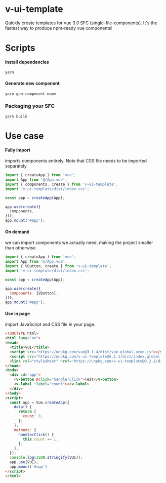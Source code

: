 # v-ui-template

 Quickly create templates for vue 3.0 SFC (single-file-components). It's the fastest way to produce npm-ready vue components!

# Scripts

#### Install dependencies 
```
yarn
```

#### Generate new component

```
yarn gen component-name
```

### Packaging your SFC

```
yarn build
```


# Use case

#### Fully import

imports components entirely. Note that CSS file needs to be imported separately.

```js
import { createApp } from 'vue';
import App from '@/App.vue';
import { components, create } from 'v-ui-template';
import 'v-ui-template/dist/index.css';

const app = createApp(App);

app.use(create({
  components,
}));
app.mount('#app');
```

#### On demand

we can import components we actually need, making the project smaller than otherwise.

```js
import { createApp } from 'vue';
import App from '@/App.vue';
import { VButton, create } from 'v-ui-template';
import 'v-ui-template/dist/index.css';

const app = createApp(App);

app.use(create({
  components: [VButton],
}));
app.mount('#app');
```

#### Use in page

import JavaScript and CSS file in your page.

```html
<!DOCTYPE html>
<html lang="en">
<head>
  <title>VUI</title>
  <script src="https://unpkg.com/vue@3.1.4/dist/vue.global.prod.js"></script>
  <script src="https://unpkg.com/v-ui-template@0.2.1/dist/index.global.min.js"></script>
  <link rel="stylesheet" href="https://unpkg.com/v-ui-template@0.2.1/dist/index.global.min.css">
</head>
<body>
  <div id="app">
    <v-button @click="handlerClick">Test</v-button>
    <v-label :label="count"></v-label>
  </div>
</body>
<script>
  const app = Vue.createApp({
    data() {
      return {
        count: 0,
      };
    },
    methods: {
      handlerClick() {
        this.count += 1;
      },
    },
  });
  console.log(JSON.stringify(VUI));
  app.use(VUI);
  app.mount('#app')
</script>
</html>
```